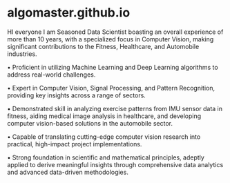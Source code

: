 # algomaster.github.io
HI everyone I am Seasoned Data Scientist boasting an overall experience of more
than 10 years, with a specialized focus in Computer Vision,
making significant contributions to the Fitness, Healthcare, and
Automobile industries.

• Proficient in utilizing Machine Learning and Deep Learning
algorithms to address real-world challenges.

• Expert in Computer Vision, Signal Processing, and Pattern
Recognition, providing key insights across a range of sectors.

• Demonstrated skill in analyzing exercise patterns from IMU
sensor data in fitness, aiding medical image analysis in
healthcare, and developing computer vision-based solutions in
the automobile sector.

• Capable of translating cutting-edge computer vision research
into practical, high-impact project implementations.

• Strong foundation in scientific and mathematical principles,
adeptly applied to derive meaningful insights through
comprehensive data analytics and advanced data-driven
methodologies.
